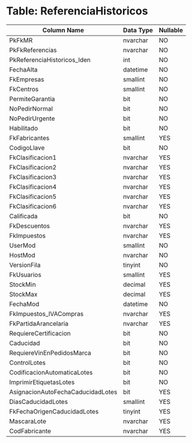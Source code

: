 # Table: ReferenciaHistoricos

| Column Name | Data Type | Nullable |
|-------------|-----------|----------|
| PkFkMR | nvarchar | NO |
| PkFkReferencias | nvarchar | NO |
| PkReferenciaHistoricos_Iden | int | NO |
| FechaAlta | datetime | NO |
| FkEmpresas | smallint | NO |
| FkCentros | smallint | NO |
| PermiteGarantia | bit | NO |
| NoPedirNormal | bit | NO |
| NoPedirUrgente | bit | NO |
| Habilitado | bit | NO |
| FkFabricantes | smallint | YES |
| CodigoLlave | bit | NO |
| FkClasificacion1 | nvarchar | YES |
| FkClasificacion2 | nvarchar | YES |
| FkClasificacion3 | nvarchar | YES |
| FkClasificacion4 | nvarchar | YES |
| FkClasificacion5 | nvarchar | YES |
| FkClasificacion6 | nvarchar | YES |
| Calificada | bit | NO |
| FkDescuentos | nvarchar | YES |
| FkImpuestos | nvarchar | YES |
| UserMod | smallint | NO |
| HostMod | nvarchar | NO |
| VersionFila | tinyint | NO |
| FkUsuarios | smallint | YES |
| StockMin | decimal | YES |
| StockMax | decimal | YES |
| FechaMod | datetime | NO |
| FkImpuestos_IVACompras | nvarchar | YES |
| FkPartidaArancelaria | nvarchar | YES |
| RequiereCertificacion | bit | NO |
| Caducidad | bit | NO |
| RequiereVinEnPedidosMarca | bit | NO |
| ControlLotes | bit | NO |
| CodificacionAutomaticaLotes | bit | NO |
| ImprimirEtiquetasLotes | bit | NO |
| AsignacionAutoFechaCaducidadLotes | bit | YES |
| DiasCaducidadLotes | smallint | YES |
| FkFechaOrigenCaducidadLotes | tinyint | YES |
| MascaraLote | nvarchar | YES |
| CodFabricante | nvarchar | YES |
